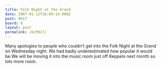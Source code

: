 ```yaml
---
title: Folk Night at the Grand
date: 2007-01-12T16:09:14.000Z
post: 9917
board: 8
layout: post
permalink: /m/9917/
---
```

Many apologies to people who couldn't get into the Folk Night at the Grand on Wednesday night.
We had badly underestimated how popular it would be.We will be moving it into the music room just off Keppels next month so lots more room.
